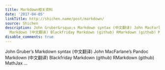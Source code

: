 ```yaml
---
title: Markdown相关资料
date: '2017-04-05'
linkTitle: http://shichen.name/post/markdown/
source: Shichen
description: John Gruber&rsquo;s Markdown syntax (中文翻译) John MacFarlane&rsquo;s Pandoc
  Markdown (中文翻译) Blackfriday Markdown (github) RMarkdown (github) MathJax ...
disable_comments: true
---
```

John Gruber&rsquo;s Markdown syntax (中文翻译) John MacFarlane&rsquo;s Pandoc Markdown (中文翻译) Blackfriday Markdown (github) RMarkdown (github) MathJax ...